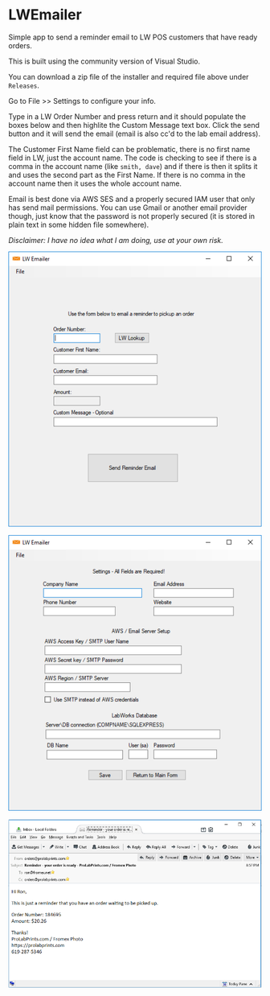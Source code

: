 # LWEmailer
Simple app to send a reminder email to LW POS customers that have ready orders.

This is built using the community version of Visual Studio.

You can download a zip file of the installer and required file above under `Releases`.

Go to File >> Settings to configure your info.

Type in a LW Order Number and press return and it should populate the boxes below and then highlite the Custom Message text box. Click the send button and it will send the email (email is also cc'd to the lab email address).

The Customer First Name field can be problematic, there is no first name field in LW, just the account name. The code is checking to see if there is a comma in the account name (like `smith, dave`) and if there is then it splits it and uses the second part as the First Name. If there is no comma in the account name then it uses the whole account name.

Email is best done via AWS SES and a properly secured IAM user that only has send mail permissions. You can use Gmail or another email provider though, just know that the password is not properly secured (it is stored in plain text in some hidden file somewhere).

*Disclaimer: I have no idea what I am doing, use at your own risk.*

![Main Screen](images/main-screen.png)  

![Settings Screen](images/settings-screen.png)  

![email](images/email.png)  
